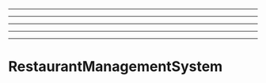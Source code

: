 ------------------------------------------------------------------------------
----------------------------------------------------------------------------------------------------
----------------------------------------------------------------------------------------------------
----------------------------------------------------------------------------------------------------
----------------------------------------------------------------------------------------------------
# RestaurantManagementSystem
